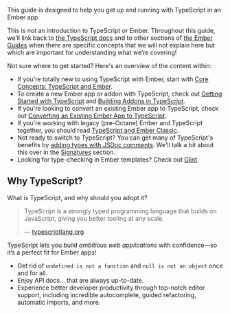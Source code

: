 This guide is designed to help you get up and running with TypeScript in an Ember app.

This is _not_ an introduction to TypeScript _or_ Ember. Throughout this guide, we’ll link back to [the TypeScript docs][typescript-docs] and to other sections of [the Ember Guides][ember-guides] when there are specific concepts that we will not explain here but which are important for understanding what we’re covering!

Not sure where to get started? Here's an overview of the content within:

- If you're totally new to using TypeScript with Ember, start with [Core Concepts: TypeScript and Ember][core-concepts].
- To create a new Ember app or addon with TypeScript, check out [Getting Started with TypeScript][getting-started] and [Building Addons in TypeScript][addons].
- If you're looking to convert an existing Ember app to TypeScript, check out [Converting an Existing Ember App to TypeScript][converting-an-app].
- If you're working with legacy (pre-Octane) Ember and TypeScript together, you should read [TypeScript and Ember Classic][legacy].
- Not ready to switch to TypeScript? You can get many of TypeScript's benefits by [adding types with JSDoc comments][types-with-jsdoc]. We'll talk a bit about this over in the [Signatures] section.
- Looking for type-checking in Ember templates? Check out [Glint].

## Why TypeScript?

What is TypeScript, and why should you adopt it?

> TypeScript is a strongly typed programming language that builds on JavaScript, giving you better tooling at any scale.
>
> — [typescriptlang.org][typescript]

TypeScript lets you build _ambitious web applications_ with confidence—so it’s a perfect fit for Ember apps!

- Get rid of `undefined is not a function` and `null is not an object` once and for all.
- Enjoy API docs… that are always up-to-date.
- Experience better developer productivity through top-notch editor support, including incredible autocomplete, guided refactoring, automatic imports, and more.

<!-- Internal links -->

[addons]: ./application-development/addons/
[converting-an-app]: ./application-development/converting-an-app
[core-concepts]: ./core-concepts
[ember-guides]: ..
[getting-started]: ./getting-started
[legacy]: ./additional-resources/legacy
[signatures]: ./core-concepts/invokables/#toc_signature-basics

<!-- External links -->

[glint]: https://typed-ember.gitbook.io/glint/
[types-with-jsdoc]: https://www.typescriptlang.org/docs/handbook/jsdoc-supported-types.html
[typescript]: http://www.typescriptlang.org
[typescript-docs]: https://www.typescriptlang.org/docs/
